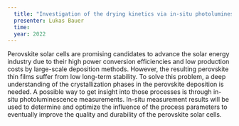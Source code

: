 ```yaml
---
  title: "Investigation of the drying kinetics via in-situ photoluminescence measurements for printed perovskite solar cells"
  presenter: Lukas Bauer
  time: 
  year: 2022
---
```

Perovskite solar cells are promising candidates to advance the solar energy industry due to their high power conversion efficiencies and low production costs by large-scale deposition methods. However, the resulting perovskite thin films suffer from low long-term stability. To solve this problem, a deep understanding of the crystallization phases in the perovskite deposition is needed. A possible way to get insight into those processes is through in-situ photoluminescence measurements. In-situ measurement results will be used to determine and optimize the influence of the process parameters to eventually improve the quality and durability of the perovskite solar cells.